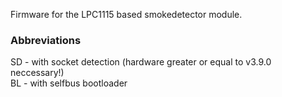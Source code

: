 Firmware for the LPC1115 based smokedetector module. 

<h3>Abbreviations</h3>
<p>
SD - with socket detection (hardware greater or equal to v3.9.0 neccessary!) </br>
BL - with selfbus bootloader 
</p>